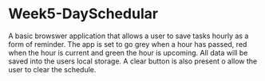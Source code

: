 # Week5-DaySchedular

A basic browswer application that allows a user to save tasks hourly as a form of reminder. The app is set to go grey when a hour has passed, red when the hour is current and green the hour is upcoming. All data will be saved into the users local storage. A clear button is also present o allow the user to clear the schedule.

